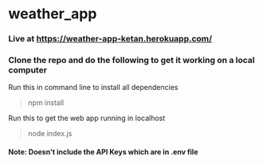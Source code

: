 # weather_app

### Live at https://weather-app-ketan.herokuapp.com/

### Clone the repo and do the following to get it working on a local computer


Run this in command line to install all dependencies
> npm install

Run this to get the web app running in localhost
> node index.js


#### Note: Doesn't include the API Keys which are in .env file
